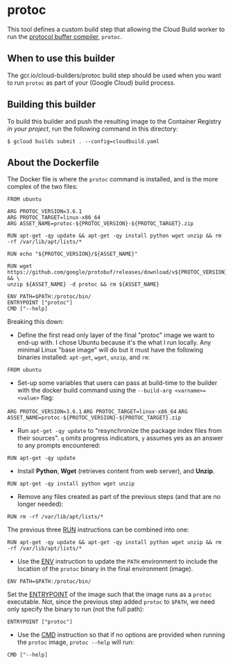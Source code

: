 # protoc

This tool defines a custom build step that allowing the Cloud Build worker to
run the
[protocol buffer compiler](https://github.com/protocolbuffers/protobuf), `protoc`.

## When to use this builder

The gcr.io/cloud-builders/protoc build step should be used when you want to run
`protoc` as part of your (Google Cloud) build process.

## Building this builder

To build this builder and push the resulting image to the Container Registry *in
your project*, run the following command in this directory:

    $ gcloud builds submit . --config=cloudbuild.yaml

## About the Dockerfile

The Docker file is where the `protoc` command is installed, and is the more complex of the two files: 

    FROM ubuntu
    
    ARG PROTOC_VERSION=3.6.1
    ARG PROTOC_TARGET=linux-x86_64
    ARG ASSET_NAME=protoc-${PROTOC_VERSION}-${PROTOC_TARGET}.zip
    
    RUN apt-get -qy update && apt-get -qy install python wget unzip && rm -rf /var/lib/apt/lists/*
    
    RUN echo "${PROTOC_VERSION}/${ASSET_NAME}"
    
    RUN wget https://github.com/google/protobuf/releases/download/v${PROTOC_VERSION}/protoc-${PROTOC_VERSION}-${PROTOC_TARGET}.zip && \
    unzip ${ASSET_NAME} -d protoc && rm ${ASSET_NAME}
    
    ENV PATH=$PATH:/protoc/bin/
    ENTRYPOINT ["protoc"]
    CMD ["--help]

Breaking this down:

 - Define the first read only layer of the final "protoc" image we want to
end-up with. I chose Ubuntu because it's the what I run locally. Any minimal
Linux "base image" will do but it must have the following binaries installed:
`apt-get`, `wget`, `unzip`, and `rm`:

`FROM ubuntu`
 
 - Set-up some variables that users can pass at build-time to the builder with
the docker build command using the `--build-arg <varname>=<value>` flag:

`ARG PROTOC_VERSION=3.6.1`
`ARG PROTOC_TARGET=linux-x86_64`
`ARG ASSET_NAME=protoc-${PROTOC_VERSION}-${PROTOC_TARGET}.zip`

 - Run `apt-get -qy update` to "resynchronize the package index files from their
sources". `q` omits progress indicators, `y` assumes yes as an answer to any
prompts encountered:

`RUN apt-get -qy update`

 - Install **Python**, **Wget** (retrieves content from web server),
and **Unzip**.

`RUN apt-get -qy install python wget unzip`

 - Remove any files created as part of the previous steps (and that are no
longer needed):

`RUN rm -rf /var/lib/apt/lists/*`

The previous three [RUN](https://docs.docker.com/engine/reference/builder/#run) instructions can be combined into one:

`RUN apt-get -qy update && apt-get -qy install python wget unzip && rm -rf /var/lib/apt/lists/*`

 - Use the [ENV](https://docs.docker.com/engine/reference/builder/#env) instruction to update the `PATH` environment
 to include the location of the `protoc` binary in the final environment (image). 

`ENV PATH=$PATH:/protoc/bin/`

Set the [ENTRYPOINT](https://docs.docker.com/engine/reference/builder/#entrypoint) of the image such that the image runs
as a `protoc` executable. Not, since the previous step added `protoc` to `$PATH`, we need only specify the binary to run
(not the full path):

`ENTRYPOINT ["protoc"]`

 - Use the [CMD](https://docs.docker.com/engine/reference/builder/#cmd) instruction so that if no options are provided
when running the `protoc` image, `protoc --help` will run:

`CMD ["--help]`
